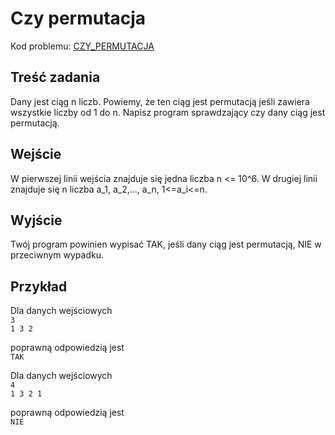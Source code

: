 # Czy permutacja

Kod problemu: [CZY_PERMUTACJA](https://themis.lo14.wroc.pl/ZAISD2017GR3/CZY_PERMUTACJA)

## Treść zadania

Dany jest ciąg n liczb. Powiemy, że ten ciąg jest permutacją jeśli zawiera wszystkie liczby od 1 do n. Napisz program sprawdzający czy dany ciąg jest permutacją.

## Wejście

W pierwszej linii wejścia znajduje się jedna liczba n <= 10^6. W drugiej linii znajduje się n liczba a\_1, a\_2,..., a\_n, 1<=a\_i<=n.

## Wyjście

Twój program powinien wypisać TAK, jeśli dany ciąg jest permutacją, NIE w przeciwnym wypadku.

## Przykład

Dla danych wejściowych  
`3`  
`1 3 2`

poprawną odpowiedzią jest  
`TAK`

Dla danych wejściowych  
`4`  
`1 3 2 1`

poprawną odpowiedzią jest  
`NIE`